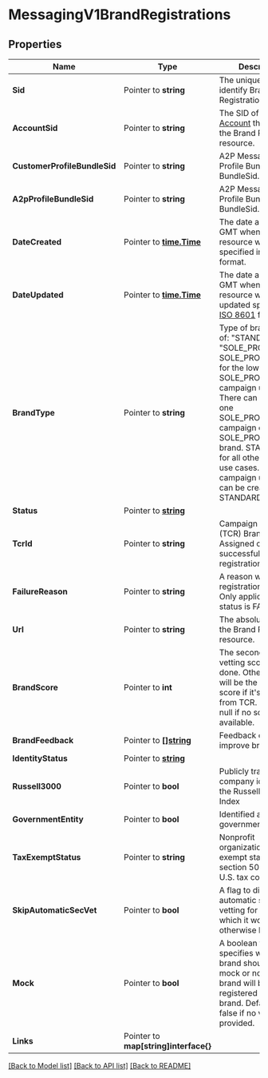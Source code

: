 # MessagingV1BrandRegistrations

## Properties

Name | Type | Description | Notes
------------ | ------------- | ------------- | -------------
**Sid** | Pointer to **string** | The unique string to identify Brand Registration. |
**AccountSid** | Pointer to **string** | The SID of the [Account](https://www.twilio.com/docs/iam/api/account) that created the Brand Registration resource. |
**CustomerProfileBundleSid** | Pointer to **string** | A2P Messaging Profile Bundle BundleSid. |
**A2pProfileBundleSid** | Pointer to **string** | A2P Messaging Profile Bundle BundleSid. |
**DateCreated** | Pointer to [**time.Time**](time.Time.md) | The date and time in GMT when the resource was created specified in [ISO 8601](https://en.wikipedia.org/wiki/ISO_8601) format. |
**DateUpdated** | Pointer to [**time.Time**](time.Time.md) | The date and time in GMT when the resource was last updated specified in [ISO 8601](https://en.wikipedia.org/wiki/ISO_8601) format. |
**BrandType** | Pointer to **string** | Type of brand. One of: \"STANDARD\", \"SOLE_PROPRIETOR\". SOLE_PROPRIETOR is for the low volume, SOLE_PROPRIETOR campaign use case. There can only be one SOLE_PROPRIETOR campaign created per SOLE_PROPRIETOR brand. STANDARD is for all other campaign use cases. Multiple campaign use cases can be created per STANDARD brand. |
**Status** | Pointer to [**string**](BrandRegistrationsEnumStatus.md) |  |
**TcrId** | Pointer to **string** | Campaign Registry (TCR) Brand ID. Assigned only after successful brand registration. |
**FailureReason** | Pointer to **string** | A reason why brand registration has failed. Only applicable when status is FAILED. |
**Url** | Pointer to **string** | The absolute URL of the Brand Registration resource. |
**BrandScore** | Pointer to **int** | The secondary vetting score if it was done. Otherwise, it will be the brand score if it's returned from TCR. It may be null if no score is available. |
**BrandFeedback** | Pointer to [**[]string**](BrandRegistrationsEnumBrandFeedback.md) | Feedback on how to improve brand score |
**IdentityStatus** | Pointer to [**string**](BrandRegistrationsEnumIdentityStatus.md) |  |
**Russell3000** | Pointer to **bool** | Publicly traded company identified in the Russell 3000 Index |
**GovernmentEntity** | Pointer to **bool** | Identified as a government entity |
**TaxExemptStatus** | Pointer to **string** | Nonprofit organization tax-exempt status per section 501 of the U.S. tax code. |
**SkipAutomaticSecVet** | Pointer to **bool** | A flag to disable automatic secondary vetting for brands which it would otherwise be done. |
**Mock** | Pointer to **bool** | A boolean that specifies whether brand should be a mock or not. If true, brand will be registered as a mock brand. Defaults to false if no value is provided. |
**Links** | Pointer to **map[string]interface{}** |  |

[[Back to Model list]](../README.md#documentation-for-models) [[Back to API list]](../README.md#documentation-for-api-endpoints) [[Back to README]](../README.md)


